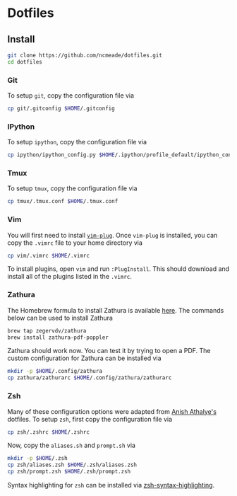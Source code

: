 # Dotfiles

## Install
```bash
git clone https://github.com/ncmeade/dotfiles.git
cd dotfiles
```

### Git
To setup `git`, copy the configuration file via
```bash
cp git/.gitconfig $HOME/.gitconfig
```

### IPython
To setup `ipython`, copy the configuration file via
```bash
cp ipython/ipython_config.py $HOME/.ipython/profile_default/ipython_config.py
```

### Tmux
To setup `tmux`, copy the configuration file via
```bash
cp tmux/.tmux.conf $HOME/.tmux.conf
```

### Vim
You will first need to install [`vim-plug`](https://github.com/junegunn/vim-plug).
Once `vim-plug` is installed, you can copy the `.vimrc` file to your home directory via
```bash
cp vim/.vimrc $HOME/.vimrc
```
To install plugins, open `vim` and run `:PlugInstall`.
This should download and install all of the plugins listed in the `.vimrc`.

### Zathura
The Homebrew formula to install Zathura is available [here](https://github.com/zegervdv/homebrew-zathura).
The commands below can be used to install Zathura
```bash
brew tap zegervdv/zathura
brew install zathura-pdf-poppler
```
Zathura should work now.
You can test it by trying to open a PDF. 
The custom configuration for Zathura can be installed via
```bash
mkdir -p $HOME/.config/zathura
cp zathura/zathurarc $HOME/.config/zathura/zathurarc
```

### Zsh
Many of these configuration options were adapted from [Anish Athalye's](https://github.com/anishathalye/dotfiles) dotfiles.
To setup `zsh`, first copy the configuration file via
```bash
cp zsh/.zshrc $HOME/.zshrc
```
Now, copy the `aliases.sh` and `prompt.sh` via
```bash
mkdir -p $HOME/.zsh
cp zsh/aliases.zsh $HOME/.zsh/aliases.zsh
cp zsh/prompt.zsh $HOME/.zsh/prompt.zsh
```
Syntax highlighting for `zsh` can be installed via [zsh-syntax-highlighting](https://github.com/zsh-users/zsh-syntax-highlighting).
